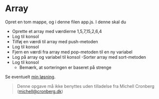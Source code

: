 # Array

Opret en tom mappe, og i denne filen app.js. I denne skal du

- Oprette et array med værdierne 1,5,7,15,2,6,4
- Log til konsol
- Tilføj en værdi til array med push-metoden
- Log til konsol
- Fjern en værdi fra array med pop-metoden til en ny variabel
- Log på array og variabel til konsol
  -Sorter array med sort-metoden
- Log til konsol
  - Bemærk, at sorteringen er baseret på strenge

Se eventuelt [min løsning](../app.js).

> Denne opgave må ikke benyttes uden tilladelse fra Michell Cronberg (michell@cronberg.dk)
